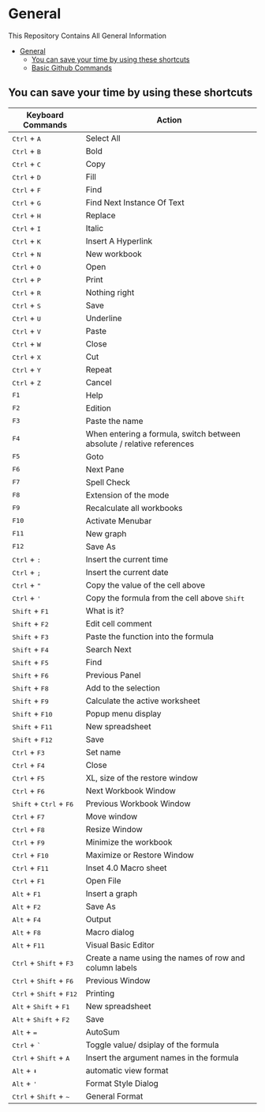 # General

This Repository Contains All General Information

- [General](#general)
  - [You can save your time by using these shortcuts](#you-can-save-your-time-by-using-these-shortcuts)
  - [Basic Github Commands](#you-can-save-your-time)

## You can save your time by using these shortcuts

| Keyboard Commands                                   | Action                                                                 |
| --------------------------------------------------- | ---------------------------------------------------------------------- |
| <kbd>Ctrl</kbd> + <kbd>A</kbd>                      | Select All                                                             |
| <kbd>Ctrl</kbd> + <kbd>B</kbd>                      | Bold                                                                   |
| <kbd>Ctrl</kbd> + <kbd>C</kbd>                      | Copy                                                                   |
| <kbd>Ctrl</kbd> + <kbd>D</kbd>                      | Fill                                                                   |
| <kbd>Ctrl</kbd> + <kbd>F</kbd>                      | Find                                                                   |
| <kbd>Ctrl</kbd> + <kbd>G</kbd>                      | Find Next Instance Of Text                                             |
| <kbd>Ctrl</kbd> + <kbd>H</kbd>                      | Replace                                                                |
| <kbd>Ctrl</kbd> + <kbd>I</kbd>                      | Italic                                                                 |
| <kbd>Ctrl</kbd> + <kbd>K</kbd>                      | Insert A Hyperlink                                                     |
| <kbd>Ctrl</kbd> + <kbd>N</kbd>                      | New workbook                                                           |
| <kbd>Ctrl</kbd> + <kbd>O</kbd>                      | Open                                                                   |
| <kbd>Ctrl</kbd> + <kbd>P</kbd>                      | Print                                                                  |
| <kbd>Ctrl</kbd> + <kbd>R</kbd>                      | Nothing right                                                          |
| <kbd>Ctrl</kbd> + <kbd>S</kbd>                      | Save                                                                   |
| <kbd>Ctrl</kbd> + <kbd>U</kbd>                      | Underline                                                              |
| <kbd>Ctrl</kbd> + <kbd>V</kbd>                      | Paste                                                                  |
| <kbd>Ctrl</kbd> + <kbd>W</kbd>                      | Close                                                                  |
| <kbd>Ctrl</kbd> + <kbd>X</kbd>                      | Cut                                                                    |
| <kbd>Ctrl</kbd> + <kbd>Y</kbd>                      | Repeat                                                                 |
| <kbd>Ctrl</kbd> + <kbd>Z</kbd>                      | Cancel                                                                 |
| <kbd>F1</kbd>                                       | Help                                                                   |
| <kbd>F2</kbd>                                       | Edition                                                                |
| <kbd>F3</kbd>                                       | Paste the name                                                         |
| <kbd>F4</kbd>                                       | When entering a formula, switch between absolute / relative references |
| <kbd>F5</kbd>                                       | Goto                                                                   |
| <kbd>F6</kbd>                                       | Next Pane                                                              |
| <kbd>F7</kbd>                                       | Spell Check                                                            |
| <kbd>F8</kbd>                                       | Extension of the mode                                                  |
| <kbd>F9</kbd>                                       | Recalculate all workbooks                                              |
| <kbd>F10</kbd>                                      | Activate Menubar                                                       |
| <kbd>F11</kbd>                                      | New graph                                                              |
| <kbd>F12</kbd>                                      | Save As                                                                |
| <kbd>Ctrl</kbd> + <kbd>:</kbd>                      | Insert the current time                                                |
| <kbd>Ctrl</kbd> + <kbd>;</kbd>                      | Insert the current date                                                |
| <kbd>Ctrl</kbd> + <kbd>"</kbd>                      | Copy the value of the cell above                                       |
| <kbd>Ctrl</kbd> + <kbd>'</kbd>                      | Copy the formula from the cell above <kbd>Shift</kbd>                  | offset Adjustment for Additional functions in the Excel    Menu |
| <kbd>Shift</kbd> + <kbd>F1</kbd>                    | What is it?                                                            |
| <kbd>Shift</kbd> + <kbd>F2</kbd>                    | Edit cell comment                                                      |
| <kbd>Shift</kbd> + <kbd>F3</kbd>                    | Paste the function into the formula                                    |
| <kbd>Shift</kbd> + <kbd>F4</kbd>                    | Search Next                                                            |
| <kbd>Shift</kbd> + <kbd>F5</kbd>                    | Find                                                                   |
| <kbd>Shift</kbd> + <kbd>F6</kbd>                    | Previous Panel                                                         |
| <kbd>Shift</kbd> + <kbd>F8</kbd>                    | Add to the selection                                                   |
| <kbd>Shift</kbd> + <kbd>F9</kbd>                    | Calculate the active worksheet                                         |
| <kbd>Shift</kbd> + <kbd>F10</kbd>                   | Popup menu display                                                     |
| <kbd>Shift</kbd> + <kbd>F11</kbd>                   | New spreadsheet                                                        |
| <kbd>Shift</kbd> + <kbd>F12</kbd>                   | Save                                                                   |
| <kbd>Ctrl</kbd> + <kbd>F3</kbd>                     | Set name                                                               |
| <kbd>Ctrl</kbd> + <kbd>F4</kbd>                     | Close                                                                  |
| <kbd>Ctrl</kbd> + <kbd>F5</kbd>                     | XL, size of the restore window                                         |
| <kbd>Ctrl</kbd> + <kbd>F6</kbd>                     | Next Workbook Window                                                   |
| <kbd>Shift</kbd> + <kbd>Ctrl</kbd> + <kbd>F6</kbd>  | Previous Workbook Window                                               |
| <kbd>Ctrl</kbd> + <kbd>F7</kbd>                     | Move window                                                            |
| <kbd>Ctrl</kbd> + <kbd>F8</kbd>                     | Resize Window                                                          |
| <kbd>Ctrl</kbd> + <kbd>F9</kbd>                     | Minimize the workbook                                                  |
| <kbd>Ctrl</kbd> + <kbd>F10</kbd>                    | Maximize or Restore Window                                             |
| <kbd>Ctrl</kbd> + <kbd>F11</kbd>                    | Inset 4.0 Macro sheet                                                  |
| <kbd>Ctrl</kbd> + <kbd>F1</kbd>                     | Open File                                                              |
| <kbd>Alt</kbd> + <kbd>F1</kbd>                      | Insert a graph                                                         |
| <kbd>Alt</kbd> + <kbd>F2</kbd>                      | Save As                                                                |
| <kbd>Alt</kbd> + <kbd>F4</kbd>                      | Output                                                                 |
| <kbd>Alt</kbd> + <kbd>F8</kbd>                      | Macro dialog                                                           |
| <kbd>Alt</kbd> + <kbd>F11</kbd>                     | Visual Basic Editor                                                    |
| <kbd>Ctrl</kbd> + <kbd>Shift</kbd> + <kbd>F3</kbd>  | Create a name using the names of row and column labels                 |
| <kbd>Ctrl</kbd> + <kbd>Shift</kbd> + <kbd>F6</kbd>  | Previous Window                                                        |
| <kbd>Ctrl</kbd> + <kbd>Shift</kbd> + <kbd>F12</kbd> | Printing                                                               |
| <kbd>Alt</kbd> + <kbd>Shift</kbd> + <kbd>F1</kbd>   | New spreadsheet                                                        |
| <kbd>Alt</kbd> + <kbd>Shift</kbd> + <kbd>F2</kbd>   | Save                                                                   |
| <kbd>Alt</kbd> + <kbd>=</kbd>                       | AutoSum                                                                |
| <kbd>Ctrl</kbd> + <kbd>`</kbd>                      | Toggle value/ dsiplay of the formula                                   |
| <kbd>Ctrl</kbd> + <kbd>Shift</kbd> + <kbd>A</kbd>   | Insert the argument names in the formula                               |
| <kbd>Alt</kbd> + <kbd>⬇</kbd>                       | automatic view format                                                  |
| <kbd>Alt</kbd> + <kbd>'</kbd>                       | Format Style Dialog                                                    |
| <kbd>Ctrl</kbd> + <kbd>Shift</kbd> + <kbd>~</kbd>   | General Format                                                         |
